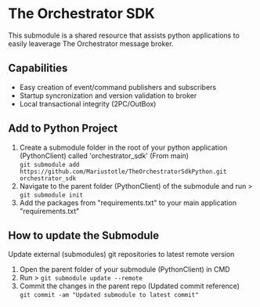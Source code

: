 # The Orchestrator SDK
This submodule is a shared resource that assists python applications to easily leaverage The Orchestrator message broker.

## Capabilities
- Easy creation of event/command publishers and subscribers
- Startup syncronization and version validation to broker
- Local transactional integrity (2PC/OutBox)

## Add to Python Project
1. Create a submodule folder in the root of your python application (PythonClient) called 'orchestrator_sdk' (From main) <br/>
`git submodule add https://github.com/Mariustotle/TheOrchestratorSdkPython.git orchestrator_sdk`
2. Navigate to the parent folder (PythonClient) of the submodule and run > `git submodule init`
2. Add the packages from "requirements.txt" to your main application "requirements.txt"

## How to update the Submodule
Update external (submodules) git repositories to latest remote version
1. Open the parent folder of your submodule (PythonClient) in CMD
2. Run > `git submodule update --remote`
3. Commit the changes in the parent repo (Updated commit reference) <br />
`git commit -am "Updated submodule to latest commit"`


